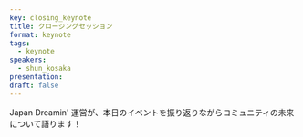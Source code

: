 ```yaml
---
key: closing_keynote
title: クロージングセッション
format: keynote
tags:
  - keynote
speakers:
  - shun_kosaka
presentation: 
draft: false
---
```

Japan Dreamin' 運営が、本日のイベントを振り返りながらコミュニティの未来について語ります！